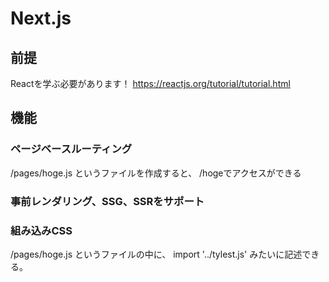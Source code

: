 # Next.js

## 前提
Reactを学ぶ必要があります！
https://reactjs.org/tutorial/tutorial.html

## 機能
### ページベースルーティング
/pages/hoge.js というファイルを作成すると、
/hogeでアクセスができる
### 事前レンダリング、SSG、SSRをサポート

### 組み込みCSS
/pages/hoge.js というファイルの中に、
import '../tylest.js' みたいに記述できる。
